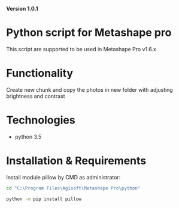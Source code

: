 **Version 1.0.1**

# Python script for Metashape pro

This script are supported to be used in Metashape Pro v1.6.x
# Functionality

Create new chunk and copy the photos in new folder with adjusting brightness and contrast

# Technologies
- python 3.5
# Installation & Requirements 



Install module pillow by CMD as administrator:


```bash
cd "C:\Program Files\Agisoft\Metashape Pro\python"
```

```bash
python -m pip install pillow
```
 

 
